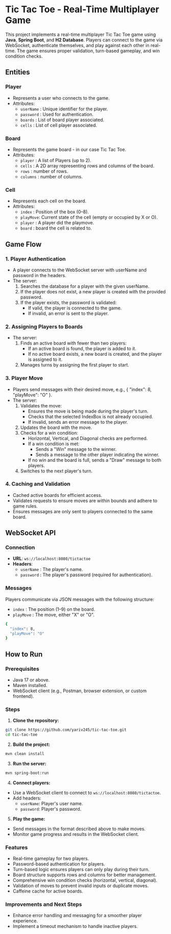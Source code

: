 # Tic Tac Toe - Real-Time Multiplayer Game

This project implements a real-time multiplayer Tic Tac Toe game using **Java**, **Spring Boot**, and **H2 Database**. Players can connect to the game via WebSocket, authenticate themselves, and play against each other in real-time. The game ensures proper validation, turn-based gameplay, and win condition checks.

## Entities

### Player
- Represents a user who connects to the game.
- Attributes:
  - `userName` : Unique identifier for the player.
  - `password` : Used for authentication.
  - `boards` : List of board player associated.
  - `cells` : List of cell player associated.

### Board
- Represents the game board - in our case Tic Tac Toe.
- Attributes:
   - `player` : A list of Players (up to 2).
   - `cells` : A 2D array representing rows and columns of the board.
   - `rows` : number of rows.
   - `columns` : number of columns.

### Cell
- Represents each cell on the board.
- Attributes:
   - `index` : Position of the box (0–8).
   - `playMove`: Current state of the cell (empty or occupied by X or O).
   - `player` : A player did the playmove.
   - `board` : board the cell is related to.

## Game Flow
### 1. Player Authentication
- A player connects to the WebSocket server with userName and password in the headers.
- The server:
   1. Searches the database for a player with the given userName.
   2. If the player does not exist, a new player is created with the provided password.
   3. If the player exists, the password is validated:
      - If valid, the player is connected to the game.
      - If invalid, an error is sent to the player.

### 2. Assigning Players to Boards
- The server:
   1. Finds an active board with fewer than two players:
      - If an active board is found, the player is added to it.
      - If no active board exists, a new board is created, and the player is assigned to it.
   2. Manages turns by assigning the first player to start.

### 3. Player Move
- Players send messages with their desired move, e.g., { "index": 8, "playMove": "O" }.
- The server:
   1. Validates the move:
       - Ensures the move is being made during the player's turn.
       - Checks that the selected IndexBox is not already occupied.
       - If invalid, sends an error message to the player.
   2. Updates the board with the move.
   3. Checks for a win condition:
      - Horizontal, Vertical, and Diagonal checks are performed.
      - If a win condition is met:
        - Sends a "Win" message to the winner.
        - Sends a message to the other player indicating the winner.
      - If no win and the board is full, sends a "Draw" message to both players.
    4. Switches to the next player's turn.

### 4. Caching and Validation
- Cached active boards for efficient access.
- Validates requests to ensure moves are within bounds and adhere to game rules.
- Ensures messages are only sent to players connected to the same board. 

## WebSocket API
### Connection
- **URL**: `ws://localhost:8080/tictactoe`
- **Headers**:
  - `userName` : The player's name.
  - `password` : The player's password (required for authentication).
### Messages
Players communicate via JSON messages with the following structure:
- `index` : The position (1–9) on the board.
- `playMove` : The move, either "X" or "O".
```bash
{
  "index": 8,
  "playMove": "O"
}
```

## How to Run
### Prerequisites
- Java 17 or above.
- Maven installed.
- WebSocket client (e.g., Postman, browser extension, or custom frontend).

### Steps
1. **Clone the repository:**
```bash
git clone https://github.com/yariv245/tic-tac-toe.git
cd tic-tac-toe
```
2. **Build the project:**
```bash
mvn clean install
```
3. **Run the server:**
```bash
mvn spring-boot:run
```
4. **Connect players:**
- Use a WebSocket client to connect to `ws://localhost:8080/tictactoe`.
- Add headers:
  - `userName`: Player's user name.
  - `password`: Player's password.
5. **Play the game:**
  - Send messages in the format described above to make moves.
  - Monitor game progress and results in the WebSocket client.

### Features
- Real-time gameplay for two players.
- Password-based authentication for players.
- Turn-based logic ensures players can only play during their turn.
- Board structure supports rows and columns for better management.
- Comprehensive win condition checks (horizontal, vertical, diagonal).
- Validation of moves to prevent invalid inputs or duplicate moves.
- Caffeine cache for active boards.

### Improvements and Next Steps
- Enhance error handling and messaging for a smoother player experience.
- Implement a timeout mechanism to handle inactive players.
